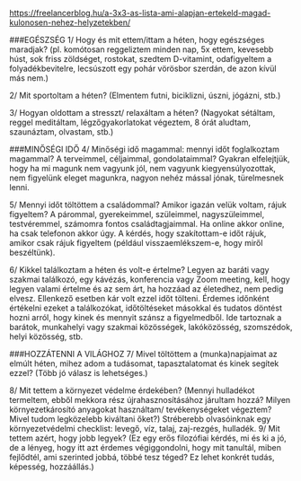 https://freelancerblog.hu/a-3x3-as-lista-ami-alapjan-ertekeld-magad-kulonosen-nehez-helyzetekben/

###EGÉSZSÉG
1/ Hogy és mit ettem/ittam a héten, hogy egészséges maradjak? (pl. komótosan reggeliztem minden nap, 5x ettem, kevesebb húst, sok friss zöldséget, rostokat, szedtem D-vitamint, odafigyeltem a folyadékbevitelre, lecsúszott egy pohár vörösbor szerdán, de azon kívül más nem.)

2/ Mit sportoltam a héten? (Elmentem futni, biciklizni, úszni, jógázni, stb.)

3/ Hogyan oldottam a stresszt/ relaxáltam a héten? (Nagyokat sétáltam, reggel meditáltam, légzőgyakorlatokat végeztem, 8 órát aludtam, szaunáztam, olvastam, stb.)

###MINŐSÉGI IDŐ
4/ Minőségi idő magammal: mennyi időt foglalkoztam magammal? A terveimmel, céljaimmal, gondolataimmal? Gyakran elfelejtjük, hogy ha mi magunk nem vagyunk jól, nem vagyunk kiegyensúlyozottak, nem figyelünk eleget magunkra, nagyon nehéz mással jónak, türelmesnek lenni.

5/ Mennyi időt töltöttem a családommal? Amikor igazán velük voltam, rájuk figyeltem? A párommal, gyerekeimmel, szüleimmel, nagyszüleimmel, testvéremmel, számomra fontos családtagjaimmal. Ha online akkor online, ha csak telefonon akkor úgy. A kérdés, hogy szakítottam-e időt rájuk, amikor csak rájuk figyeltem (például visszaemlékszem-e, hogy miről beszéltünk).

6/ Kikkel találkoztam a héten és volt-e értelme? Legyen az baráti vagy szakmai találkozó, egy kávézás, konferencia vagy Zoom meeting, kell, hogy legyen valami értelme és az sem árt, ha hozzáad az életedhez, nem pedig elvesz. Ellenkező esetben kár volt ezzel időt tölteni. Érdemes időnként értékelni ezeket a találkozókat, időtöltéseket másokkal és tudatos döntést hozni arról, hogy kinek és mennyit szánsz a figyelmedből. Ide tartoznak a barátok, munkahelyi vagy szakmai közösségek, lakóközösség, szomszédok, helyi közösség, stb.

###HOZZÁTENNI A VILÁGHOZ
7/ Mivel töltöttem a (munka)napjaimat az elmúlt héten, mihez adom a tudásomat, tapasztalatomat és kinek segítek ezzel? (Több jó válasz is lehetséges.)

8/ Mit tettem a környezet védelme érdekében? (Mennyi hulladékot termeltem, ebből mekkora rész újrahasznosításához járultam hozzá? Milyen környezetkárosító anyagokat használtam/ tevékenységeket végeztem? Mivel tudom legközelebb kiváltani őket?)
Stréberebb olvasóinknak egy környezetvédelmi checklist: levegő, víz, talaj, zaj-rezgés, hulladék.
9/ Mit tettem azért, hogy jobb legyek? (Ez egy erős filozófiai kérdés, mi és ki a jó, de a lényeg, hogy itt azt érdemes végiggondolni, hogy mit tanultál, miben fejlődtél, ami szerinted jobbá, többé tesz téged? Ez lehet konkrét tudás, képesség, hozzáállás.)

